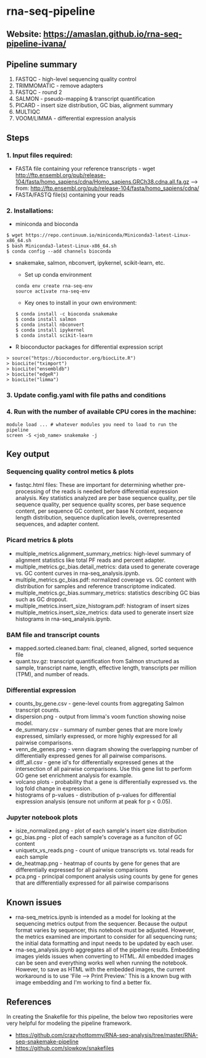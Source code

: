 # rna-seq-pipeline
## Website: https://amaslan.github.io/rna-seq-pipeline-ivana/

## Pipeline summary
1. FASTQC - high-level sequencing quality control
2. TRIMMOMATIC - remove adapters
3. FASTQC - round 2
4. SALMON - pseudo-mapping & transcript quantification
5. PICARD - insert size distribution, GC bias, alignment summary
6. MULTIQC
7. VOOM/LIMMA - differential expression analysis

## Steps
### 1. Input files required:
- FASTA file containing your reference transcripts - wget http://ftp.ensembl.org/pub/release-104/fasta/homo_sapiens/cdna/Homo_sapiens.GRCh38.cdna.all.fa.gz --> from: http://ftp.ensembl.org/pub/release-104/fasta/homo_sapiens/cdna/
- FASTA/FASTQ file(s) containing your reads

### 2. Installations:
- miniconda and bioconda
```
$ wget https://repo.continuum.io/miniconda/Miniconda3-latest-Linux-x86_64.sh
$ bash Miniconda3-latest-Linux-x86_64.sh
$ conda config --add channels bioconda
```

- snakemake, salmon, nbconvert, ipykernel, scikit-learn, etc.
    - Set up conda environment
    ```
    conda env create rna-seq-env
    source activate rna-seq-env
    ```
    - Key ones to install in your own environment:
    ```
    $ conda install -c bioconda snakemake
    $ conda install salmon
    $ conda install nbconvert
    $ conda install ipykernel
    $ conda install scikit-learn
    ```

- R bioconductor packages for differential expression script
```
> source("https://bioconductor.org/biocLite.R")
> biocLite("tximport")
> biocLite("ensembldb")
> biocLite("edgeR")
> biocLite("limma")
```

### 3. Update config.yaml with file paths and conditions

### 4. Run with the number of available CPU cores in the machine:
```
module load ... # whatever modules you need to load to run the pipeline
screen -S <job_name> snakemake -j
```
## Key output

### Sequencing quality control metics & plots
- fastqc.html files: These are important for determining whether pre-processing of the reads is needed before differential expression analysis. Key statistics analyzed are per base sequence quality, per tile sequence quality, per sequence quality scores, per base sequence content, per sequence GC content, per base N content, sequence length distribution, sequence duplication levels, overrepresented sequences, and adapter content.

### Picard metrics & plots
- multiple_metrics.alignment_summary_metrics: high-level summary of alignment statistics like total PF reads and percent adapter.
- multiple_metrics.gc_bias.detail_metrics: data used to generate coverage vs. GC content curves in rna-seq_analysis.ipynb.
- multiple_metrics.gc_bias.pdf: normalized coverage vs. GC content with distribution for samples and reference transcriptome indicated.
- multiple_metrics.gc_bias.summary_metrics: statistics describing GC bias such as GC dropout.
- multiple_metrics.insert_size_histogram.pdf: histogram of insert sizes
- multiple_metrics.insert_size_metrics: data used to generate insert size histograms in rna-seq_analysis.ipynb.

### BAM file and transcript counts
- mapped.sorted.cleaned.bam: final, cleaned, aligned, sorted sequence file
- quant.tsv.gz: transcript quantification from Salmon structured as sample, transcript name, length, effective length, transcripts per million (TPM), and number of reads.

### Differential expression
- counts_by_gene.csv - gene-level counts from aggregating Salmon transcript counts.
- dispersion.png - output from limma's voom function showing noise model.
- de_summary.csv - summary of number genes that are more lowly expressed, similarly expressed, or more highly expressed for all pairwise comparisons.
- venn_de_genes.png - venn diagram showing the overlapping number of differentially expressed genes for all pairwise comparisons.
- diff_all.csv - gene id's for differentially expressed genes at the intersection of all pairwise comparisons. Use this gene list to perform GO gene set enrichment analysis for example.
- volcano plots - probability that a gene is differentially expressed vs. the log fold change in expression.
- histograms of p-values - distribution of p-values for differential expression analysis (ensure not uniform at peak for p < 0.05).

### Jupyter notebook plots
- isize_normalized.png - plot of each sample's insert size distribution
- gc_bias.png - plot of each sample's coverage as a funciton of GC content
- uniquetx_vs_reads.png - count of unique transcripts vs. total reads for each sample  
- de_heatmap.png - heatmap of counts by gene for genes that are differentially expressed for all pairwise comparisons
- pca.png - principal component analysis using counts by gene for genes that are differentially expressed for all pairwise comparisons

## Known issues
- rna-seq_metrics.ipynb is intended as a model for looking at the sequencing metrics output from the sequencer. Because the output format varies by sequencer, this notebook must be adjusted. However, the metrics examined are important to consider for all sequencing runs; the initial data formatting and input needs to be updated by each user.
- rna-seq_analysis.ipynb aggregates all of the pipeline results. Embedding images yields issues when converting to HTML. All embedded images can be seen and everything works well when running the notebook. However, to save as HTML with the embedded images, the current workaround is to use 'File --> Print Preview.' This is a known bug with image embedding and I'm working to find a better fix.

## References
In creating the Snakefile for this pipeline, the below two repositories were very helpful for modeling the pipeline framework.
- https://github.com/crazyhottommy/RNA-seq-analysis/tree/master/RNA-seq-snakemake-pipeline
- https://github.com/slowkow/snakefiles